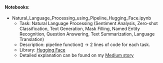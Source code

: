 #### Notebooks:
* Natural_Language_Processing_using_Pipeline_Hugging_Face.ipynb
  - Task: Natural Language Processing (Sentiment Analysis, Zero-shot Classification, Text Generation, Mask Filling, Named Entity Recognition, Question Answering, Text Summarization, Language Translation)
  - Description: pipeline function() -> 2 lines of code for each task.
  - Library: [Hugging Face](https://huggingface.co/)
  - Detailed explanation can be found on my [Medium story](https://medium.com/@supersjgk/natural-language-processing-with-just-2-lines-of-code-hugging-face-799d3f0ae30a)
